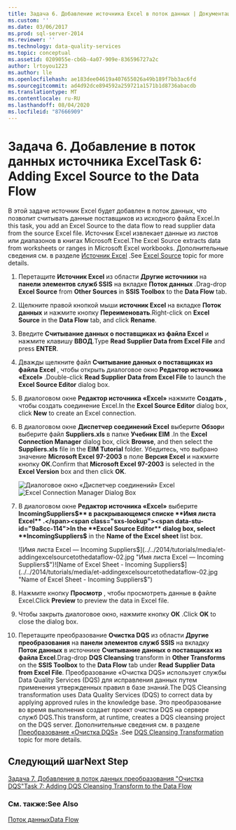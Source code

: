 ```yaml
---
title: Задача 6. Добавление источника Excel в поток данных | Документация Майкрософт
ms.custom: ''
ms.date: 03/06/2017
ms.prod: sql-server-2014
ms.reviewer: ''
ms.technology: data-quality-services
ms.topic: conceptual
ms.assetid: 0209055e-cb6b-4a07-909e-836596727a2c
author: lrtoyou1223
ms.author: lle
ms.openlocfilehash: ae183dee04619a407655026a49b189f7bb3ac6fd
ms.sourcegitcommit: ad4d92dce894592a259721a1571b1d8736abacdb
ms.translationtype: MT
ms.contentlocale: ru-RU
ms.lasthandoff: 08/04/2020
ms.locfileid: "87666909"
---
```

# <a name="task-6-adding-excel-source-to-the-data-flow"></a><span data-ttu-id="9a8cc-102">Задача 6. Добавление в поток данных источника Excel</span><span class="sxs-lookup"><span data-stu-id="9a8cc-102">Task 6: Adding Excel Source to the Data Flow</span></span>
  <span data-ttu-id="9a8cc-103">В этой задаче источник Excel будет добавлен в поток данных, что позволит считывать данные поставщиков из исходного файла Excel.</span><span class="sxs-lookup"><span data-stu-id="9a8cc-103">In this task, you add an Excel Source to the data flow to read supplier data from the source Excel file.</span></span> <span data-ttu-id="9a8cc-104">Источник Excel извлекает данные из листов или диапазонов в книгах Microsoft Excel.</span><span class="sxs-lookup"><span data-stu-id="9a8cc-104">The Excel Source extracts data from worksheets or ranges in Microsoft Excel workbooks.</span></span> <span data-ttu-id="9a8cc-105">Дополнительные сведения см. в разделе [Источник Excel](../integration-services/data-flow/excel-source.md) .</span><span class="sxs-lookup"><span data-stu-id="9a8cc-105">See [Excel Source](../integration-services/data-flow/excel-source.md) topic for more details.</span></span>

1.  <span data-ttu-id="9a8cc-106">Перетащите **Источник Excel** из области **Другие источники** на **панели элементов служб SSIS** на вкладке **Поток данных** .</span><span class="sxs-lookup"><span data-stu-id="9a8cc-106">Drag-drop **Excel Source** from **Other Sources** in **SSIS Toolbox** to the **Data Flow** tab.</span></span>

2.  <span data-ttu-id="9a8cc-107">Щелкните правой кнопкой мыши **источник Excel** на вкладке **Поток данных** и нажмите кнопку **Переименовать**.</span><span class="sxs-lookup"><span data-stu-id="9a8cc-107">Right-click on **Excel Source** in the **Data Flow** tab, and click **Rename**.</span></span>

3.  <span data-ttu-id="9a8cc-108">Введите **Считывание данных о поставщиках из файла Excel** и нажмите клавишу **ВВОД**.</span><span class="sxs-lookup"><span data-stu-id="9a8cc-108">Type **Read Supplier Data from Excel File** and press **ENTER**.</span></span>

4.  <span data-ttu-id="9a8cc-109">Дважды щелкните файл **Считывание данных о поставщиках из файла Excel** , чтобы открыть диалоговое окно **Редактор источника «Excel»** .</span><span class="sxs-lookup"><span data-stu-id="9a8cc-109">Double-click **Read Supplier Data from Excel File** to launch the **Excel Source Editor** dialog box.</span></span>

5.  <span data-ttu-id="9a8cc-110">В диалоговом окне **Редактор источника «Excel»** нажмите **Создать** , чтобы создать соединение Excel.</span><span class="sxs-lookup"><span data-stu-id="9a8cc-110">In the **Excel Source Editor** dialog box, click **New** to create an Excel connection.</span></span>

6.  <span data-ttu-id="9a8cc-111">В диалоговом окне **Диспетчер соединений Excel** выберите **Обзор**и выберите файл **Suppliers.xls** в папке **Учебник EIM** .</span><span class="sxs-lookup"><span data-stu-id="9a8cc-111">In the **Excel Connection Manager** dialog box, click **Browse**, and then select the **Suppliers.xls** file in the **EIM Tutorial** folder.</span></span> <span data-ttu-id="9a8cc-112">Убедитесь, что выбрано значение **Microsoft Excel 97-2003** в поле **Версия Excel** и нажмите кнопку **ОК**.</span><span class="sxs-lookup"><span data-stu-id="9a8cc-112">Confirm that **Microsoft Excel 97-2003** is selected in the **Excel Version** box and then click **OK**.</span></span>

     <span data-ttu-id="9a8cc-113">![Диалоговое окно «Диспетчер соединений» Excel](../../2014/tutorials/media/et-addingexcelsourcetothedataflow-01.jpg "Диалоговое окно «Диспетчер соединений» Excel")</span><span class="sxs-lookup"><span data-stu-id="9a8cc-113">![Excel Connection Manager Dialog Box](../../2014/tutorials/media/et-addingexcelsourcetothedataflow-01.jpg "Excel Connection Manager Dialog Box")</span></span>

7.  <span data-ttu-id="9a8cc-114">В диалоговом окне **Редактор источника «Excel»** выберите **IncomingSuppliers$** в раскрывающемся списке **Имя листа Excel** .</span><span class="sxs-lookup"><span data-stu-id="9a8cc-114">In the **Excel Source Editor** dialog box, select **IncomingSuppliers$** in the **Name of the Excel sheet** list box.</span></span>

     <span data-ttu-id="9a8cc-115">![Имя листа Excel — Incoming Suppliers$](../../2014/tutorials/media/et-addingexcelsourcetothedataflow-02.jpg "Имя листа Excel — Incoming Suppliers$")</span><span class="sxs-lookup"><span data-stu-id="9a8cc-115">![Name of Excel Sheet - Incoming Suppliers$](../../2014/tutorials/media/et-addingexcelsourcetothedataflow-02.jpg "Name of Excel Sheet - Incoming Suppliers$")</span></span>

8.  <span data-ttu-id="9a8cc-116">Нажмите кнопку **Просмотр** , чтобы просмотреть данные в файле Excel.</span><span class="sxs-lookup"><span data-stu-id="9a8cc-116">Click **Preview** to preview the data in Excel file.</span></span>

9. <span data-ttu-id="9a8cc-117">Чтобы закрыть диалоговое окно, нажмите кнопку **ОК** .</span><span class="sxs-lookup"><span data-stu-id="9a8cc-117">Click **OK** to close the dialog box.</span></span>

10. <span data-ttu-id="9a8cc-118">Перетащите преобразование **Очистка DQS** из области **Другие преобразования** на **панели элементов служб SSIS** на вкладку **Поток данных** в источнике **Считывание данных о поставщиках из файла Excel**.</span><span class="sxs-lookup"><span data-stu-id="9a8cc-118">Drag-drop **DQS Cleansing** transform in **Other Transforms** on the **SSIS Toolbox** to the **Data Flow** tab under **Read Supplier Data from Excel File**.</span></span> <span data-ttu-id="9a8cc-119">Преобразование «Очистка DQS» использует службы Data Quality Services (DQS) для исправления данных путем применения утвержденных правил в базе знаний.</span><span class="sxs-lookup"><span data-stu-id="9a8cc-119">The DQS Cleansing transformation uses Data Quality Services (DQS) to correct data by applying approved rules in the knowledge base.</span></span> <span data-ttu-id="9a8cc-120">Это преобразование во время выполнения создает проект очистки DQS на сервере служб DQS.</span><span class="sxs-lookup"><span data-stu-id="9a8cc-120">This transform, at runtime, creates a DQS cleansing project on the DQS server.</span></span> <span data-ttu-id="9a8cc-121">Дополнительные сведения см. в разделе [Преобразование «Очистка DQS»](https://msdn.microsoft.com/library/ee677619.aspx) .</span><span class="sxs-lookup"><span data-stu-id="9a8cc-121">See [DQS Cleansing Transformation](https://msdn.microsoft.com/library/ee677619.aspx) topic for more details.</span></span>

## <a name="next-step"></a><span data-ttu-id="9a8cc-122">Следующий шаг</span><span class="sxs-lookup"><span data-stu-id="9a8cc-122">Next Step</span></span>

[<span data-ttu-id="9a8cc-123">Задача 7. Добавление в поток данных преобразования "Очистка DQS"</span><span class="sxs-lookup"><span data-stu-id="9a8cc-123">Task 7: Adding DQS Cleansing Transform to the Data Flow</span></span>](task-7-adding-dqs-cleansing-transform-to-the-data-flow.md)

### <a name="see-also"></a><span data-ttu-id="9a8cc-124">См. также:</span><span class="sxs-lookup"><span data-stu-id="9a8cc-124">See Also</span></span>

[<span data-ttu-id="9a8cc-125">Поток данных</span><span class="sxs-lookup"><span data-stu-id="9a8cc-125">Data Flow</span></span>](../integration-services/data-flow/data-flow.md)
